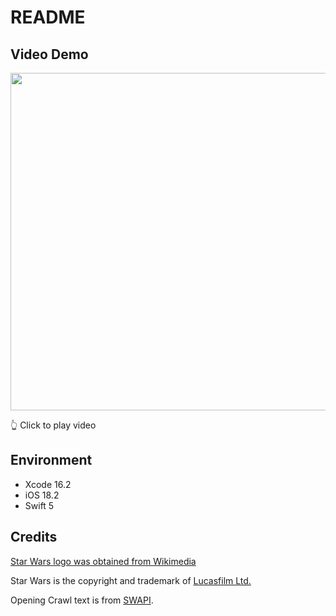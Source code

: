 # README

## Video Demo

[<img src="https://i.ytimg.com/vi/cbBFlChTaeU/maxresdefault.jpg" width="960" height="540"
/>](https://www.youtube.com/embed/cbBFlChTaeU)

👆 Click to play video

## Environment

- Xcode 16.2
- iOS 18.2
- Swift 5


## Credits

[Star Wars logo was obtained from Wikimedia](https://commons.wikimedia.org/wiki/File:Star_Wars_Logo.svg)

Star Wars is the copyright and trademark of [Lucasfilm Ltd.](https://www.lucasfilm.com)

Opening Crawl text is from [SWAPI](https://swapi.dev).
